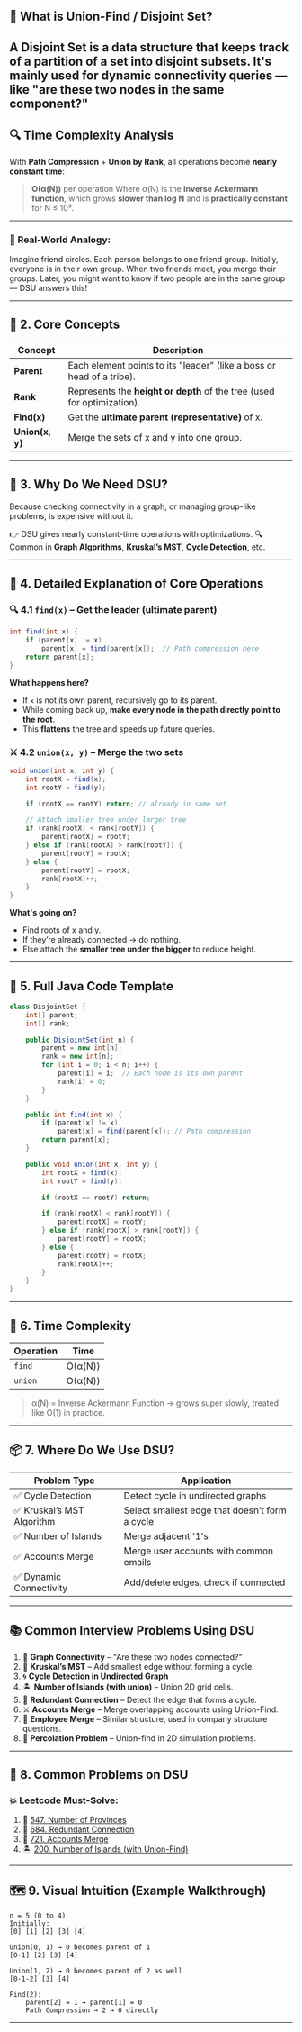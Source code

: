 
## 🧠 **What is Union-Find / Disjoint Set?**

A **Disjoint Set** is a data structure that keeps track of a **partition of a set into disjoint subsets**.
It's mainly used for **dynamic connectivity** queries — like "are these two nodes in the same component?"
---

## 🔍 **Time Complexity Analysis**

With **Path Compression** + **Union by Rank**, all operations become **nearly constant time**:

> **O(α(N))** per operation
> Where α(N) is the **Inverse Ackermann function**, which grows **slower than log N** and is **practically constant** for N ≤ 10⁹.

---


### 🌈 Real-World Analogy:

Imagine friend circles. Each person belongs to one friend group. Initially, everyone is in their own group.
When two friends meet, you merge their groups. Later, you might want to know if two people are in the same group — DSU answers this!

---

## 🧱 2. **Core Concepts**

| Concept         | Description                                                             |
| --------------- | ----------------------------------------------------------------------- |
| **Parent**      | Each element points to its "leader" (like a boss or head of a tribe).   |
| **Rank**        | Represents the **height or depth** of the tree (used for optimization). |
| **Find(x)**     | Get the **ultimate parent (representative)** of x.                      |
| **Union(x, y)** | Merge the sets of x and y into one group.                               |

---

## 🧠 3. **Why Do We Need DSU?**

Because checking connectivity in a graph, or managing group-like problems, is expensive without it.

👉 DSU gives nearly constant-time operations with optimizations.
🔍 Common in **Graph Algorithms**, **Kruskal’s MST**, **Cycle Detection**, etc.

---

## 🧪 4. **Detailed Explanation of Core Operations**

### 🔍 4.1 `find(x)` – Get the leader (ultimate parent)

```java
int find(int x) {
    if (parent[x] != x)
        parent[x] = find(parent[x]);  // Path compression here
    return parent[x];
}
```

**What happens here?**

* If `x` is not its own parent, recursively go to its parent.
* While coming back up, **make every node in the path directly point to the root**.
* This **flattens** the tree and speeds up future queries.

### ⚔️ 4.2 `union(x, y)` – Merge the two sets

```java
void union(int x, int y) {
    int rootX = find(x);
    int rootY = find(y);

    if (rootX == rootY) return; // already in same set

    // Attach smaller tree under larger tree
    if (rank[rootX] < rank[rootY]) {
        parent[rootX] = rootY;
    } else if (rank[rootX] > rank[rootY]) {
        parent[rootY] = rootX;
    } else {
        parent[rootY] = rootX;
        rank[rootX]++;
    }
}
```

**What's going on?**

* Find roots of x and y.
* If they’re already connected → do nothing.
* Else attach the **smaller tree under the bigger** to reduce height.

---

## 🔨 5. **Full Java Code Template**

```java
class DisjointSet {
    int[] parent;
    int[] rank;

    public DisjointSet(int n) {
        parent = new int[n];
        rank = new int[n];
        for (int i = 0; i < n; i++) {
            parent[i] = i;  // Each node is its own parent
            rank[i] = 0;
        }
    }

    public int find(int x) {
        if (parent[x] != x)
            parent[x] = find(parent[x]); // Path compression
        return parent[x];
    }

    public void union(int x, int y) {
        int rootX = find(x);
        int rootY = find(y);

        if (rootX == rootY) return;

        if (rank[rootX] < rank[rootY]) {
            parent[rootX] = rootY;
        } else if (rank[rootX] > rank[rootY]) {
            parent[rootY] = rootX;
        } else {
            parent[rootY] = rootX;
            rank[rootX]++;
        }
    }
}
```

---

## 🧮 6. Time Complexity

| Operation | Time    |
| --------- | ------- |
| `find`    | O(α(N)) |
| `union`   | O(α(N)) |

> α(N) = Inverse Ackermann Function → grows super slowly, treated like O(1) in practice.

---

## 📦 7. Where Do We Use DSU?

| Problem Type              | Application                                    |
| ------------------------- | ---------------------------------------------- |
| ✅ Cycle Detection         | Detect cycle in undirected graphs              |
| ✅ Kruskal’s MST Algorithm | Select smallest edge that doesn’t form a cycle |
| ✅ Number of Islands       | Merge adjacent '1's                            |
| ✅ Accounts Merge          | Merge user accounts with common emails         |
| ✅ Dynamic Connectivity    | Add/delete edges, check if connected           |

---



## 📚 **Common Interview Problems Using DSU**

1. 🔗 **Graph Connectivity** – "Are these two nodes connected?"
2. 🌉 **Kruskal’s MST** – Add smallest edge without forming a cycle.
3. 🌀 **Cycle Detection in Undirected Graph**
4. 🏝️ **Number of Islands (with union)** – Union 2D grid cells.
5. 🔄 **Redundant Connection** – Detect the edge that forms a cycle.
6. ⚔️ **Accounts Merge** – Merge overlapping accounts using Union-Find.
7. 💼 **Employee Merge** – Similar structure, used in company structure questions.
8. 🧱 **Percolation Problem** – Union-find in 2D simulation problems.

---

## 🧪 8. Common Problems on DSU

### 💥 Leetcode Must-Solve:

1. 🔗 [547. Number of Provinces](https://leetcode.com/problems/number-of-provinces/)
2. 🔄 [684. Redundant Connection](https://leetcode.com/problems/redundant-connection/)
3. 🧾 [721. Accounts Merge](https://leetcode.com/problems/accounts-merge/)
4. 🏝️ [200. Number of Islands (with Union-Find)](https://leetcode.com/problems/number-of-islands/)

---

## 🗺️ 9. Visual Intuition (Example Walkthrough)

```text
n = 5 (0 to 4)
Initially:
[0] [1] [2] [3] [4]

Union(0, 1) → 0 becomes parent of 1
[0-1] [2] [3] [4]

Union(1, 2) → 0 becomes parent of 2 as well
[0-1-2] [3] [4]

Find(2):
    parent[2] = 1 → parent[1] = 0
    Path Compression → 2 → 0 directly

```

---
